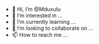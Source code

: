 - 👋 Hi, I’m @Mduxulu
- 👀 I’m interested in ...
- 🌱 I’m currently learning ...
- 💞️ I’m looking to collaborate on ...
- 📫 How to reach me ...

<!---
Mduxulu/Mduxulu is a ✨ special ✨ repository because its `README.md` (this file) appears on your GitHub profile.
You can click the Preview link to take a look at your changes.
--->

